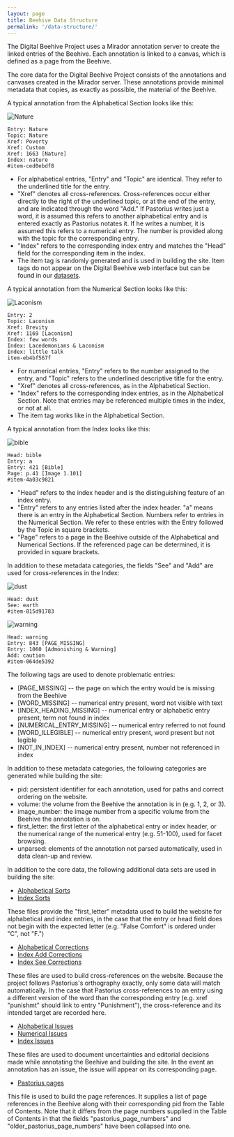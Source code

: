 ```yaml
---
layout: page
title: Beehive Data Structure
permalink: '/data-structure/'
---
```


The Digital Beehive Project uses a Mirador annotation server to create the linked entries of the Beehive. Each annotation is linked to a canvas, which is defined as a page from the Beehive.

The core data for the Digital Beehive Project consists of the annotations and canvases created in the Mirador server. These annotations provide minimal metadata that copies, as exactly as possible, the material of the Beehive.

A typical annotation from the Alphabetical Section looks like this:

![Nature](https://stacks.stanford.edu/image/iiif/fm855tg5659%2F1607_0502/337,2763,3008,507/full/0/default.jpg)

```
Entry: Nature
Topic: Nature
Xref: Poverty
Xref: Custom
Xref: 1663 [Nature]
Index: nature
#item-ced0ebdf8
```

- For alphabetical entries, "Entry" and "Topic" are identical. They refer to the underlined title for the entry.
- "Xref" denotes all cross-references. Cross-references occur either directly to the right of the underlined topic, or at the end of the entry, and are indicated through the word "Add." If Pastorius writes just a word, it is assumed this refers to another alphabetical entry and is entered exactly as Pastorius notates it. If he writes a number, it is assumed this refers to a numerical entry. The number is provided along with the topic for the corresponding entry.
- "Index" refers to the corresponding index entry and matches the "Head" field for the corresponding item in the index.
- The item tag is randomly generated and is used in building the site. Item tags do not appear on the Digital Beehive web interface but can be found in our [datasets](https://kislakcenter.github.io/digital-beehive/).

A typical annotation from the Numerical Section looks like this:

![Laconism](https://stacks.stanford.edu/image/iiif/fm855tg5659%2F1607_0535/824,774,2946,448/full/0/default.jpg)

```
Entry: 2
Topic: Laconism
Xref: Brevity
Xref: 1169 [Laconism]
Index: few words
Index: Lacedemonians & Laconism
Index: little talk
item-eb4bf567f
```

- For numerical entries, "Entry" refers to the number assigned to the entry, and "Topic" refers to the underlined descriptive title for the entry.
- "Xref" denotes all cross-references, as in the Alphabetical Section.
- "Index" refers to the corresponding index entries, as in the Alphabetical Section. Note that entries may be referenced multiple times in the index, or not at all.
- The item tag works like in the Alphabetical Section.

A typical annotation from the Index looks like this:

![bible](https://stacks.stanford.edu/image/iiif/gw497tq8651%2F1607_0953/1090,234,517,134/full/0/default.jpg)

```
Head: bible
Entry: a
Entry: 421 [Bible]
Page: p.41 [Image 1.101]
#item-4a03c9821
```

- "Head" refers to the index header and is the distinguishing feature of an index entry.
- "Entry" refers to any entries listed after the index header. "a" means there is an entry in the Alphabetical Section. Numbers refer to entries in the Numerical Section. We refer to these entries with the Entry followed by the Topic in square brackets.
- "Page" refers to a page in the Beehive outside of the Alphabetical and Numerical Sections. If the referenced page can be determined, it is provided in square brackets.

In addition to these metadata categories, the fields "See" and "Add" are used for cross-references in the Index:

![dust](https://stacks.stanford.edu/image/iiif/gw497tq8651%2F1607_0961/419,923,425,114/full/0/default.jpg)

```
Head: dust
See: earth
#item-815d91783
```

![warning](https://stacks.stanford.edu/image/iiif/gw497tq8651%2F1607_0994/1643,2944,631,159/full/0/default.jpg)

```
Head: warning
Entry: 843 [PAGE_MISSING]
Entry: 1060 [Admonishing & Warning]
Add: caution
#item-064de5392
```

The following tags are used to denote problematic entries:

- [PAGE_MISSING] -- the page on which the entry would be is missing from the Beehive
- [WORD_MISSING] -- numerical entry present, word not visible with text
- [INDEX_HEADING_MISSING] -- numerical entry or alphabetic entry present, term not found in index
- [NUMERICAL_ENTRY_MISSING] -- numerical entry referred to not found
- [WORD_ILLEGIBLE] -- numerical entry present, word present but not legible
- [NOT_IN_INDEX] -- numerical entry present, number not referenced in index

In addition to these metadata categories, the following categories are generated while building the site:

- pid: persistent identifier for each annotation, used for paths and correct ordering on the website.
- volume: the volume from the Beehive the annotation is in (e.g. 1, 2, or 3).
- image_number: the image number from a specific volume from the Beehive the annotation is on.
- first_letter: the first letter of the alphabetical entry or index header, or the numerical range of the numerical entry (e.g. 51-100), used for facet browsing.
- unparsed: elements of the annotation not parsed automatically, used in data clean-up and review.

In addition to the core data, the following additional data sets are used in building the site:

- [Alphabetical Sorts](https://github.com/KislakCenter/beehive-annotation-scripts/blob/master/data/beehive-alpha-sorts.csv)
- [Index Sorts](https://github.com/KislakCenter/beehive-annotation-scripts/blob/master/data/beehive-index-sorts.csv)

These files provide the "first_letter" metadata used to build the website for alphabetical and index entries, in the case that the entry or head field does not begin with the expected letter (e.g. "False Comfort" is ordered under "C", not "F.")

- [Alphabetical Corrections](https://github.com/KislakCenter/beehive-annotation-scripts/blob/master/data/alpha-corrections.csv)
- [Index Add Corrections](https://github.com/KislakCenter/beehive-annotation-scripts/blob/master/data/index-add-corrections.csv)
- [Index See Corrections](https://github.com/KislakCenter/beehive-annotation-scripts/blob/master/data/index-see-corrections.csv)

These files are used to build cross-references on the website. Because the project follows Pastorius's orthography exactly, only some data will match automatically. In the case that Pastorius cross-references to an entry using a different version of the word than the corresponding entry (e.g. xref "punishmt" should link to entry "Punishment"), the cross-reference and its intended target are recorded here.

- [Alphabetical Issues](https://github.com/KislakCenter/beehive-annotation-scripts/blob/master/data/alpha-issues.csv)
- [Numerical Issues](https://github.com/KislakCenter/beehive-annotation-scripts/blob/master/data/num-issues.csv)
- [Index Issues](https://github.com/KislakCenter/beehive-annotation-scripts/blob/master/data/index-issues.csv)

These files are used to document uncertainties and editorial decisions made while annotating the Beehive and building the site. In the event an annotation has an issue, the issue will appear on its corresponding page.

- [Pastorius pages](https://github.com/KislakCenter/beehive-annotation-scripts/blob/master/data/pastorius-pages.csv)

This file is used to build the page references. It supplies a list of page references in the Beehive along with their corresponding pid from the Table of Contents. Note that it differs from the page numbers supplied in the Table of Contents in that the fields "pastorius_page_numbers" and "older_pastorius_page_numbers" have been collapsed into one.
